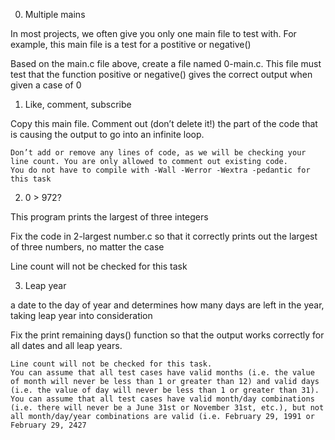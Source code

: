 0. Multiple mains

In most projects, we often give you only one main file to test with. For example, this main file is a test for a postitive or negative()

Based on the main.c file above, create a file named 0-main.c. This file must test that the function positive or negative() gives the correct output when given a case of 0

1. Like, comment, subscribe

Copy this main file. Comment out (don’t delete it!) the part of the code that is causing the output to go into an infinite loop.

    Don’t add or remove any lines of code, as we will be checking your line count. You are only allowed to comment out existing code.
    You do not have to compile with -Wall -Werror -Wextra -pedantic for this task

2. 0 > 972?

This program prints the largest of three integers

Fix the code in 2-largest number.c so that it correctly prints out the largest of three numbers, no matter the case
    
Line count will not be checked for this task

3. Leap year

 a date to the day of year and determines how many days are left in the year, taking leap year into consideration

Fix the print remaining days() function so that the output works correctly for all dates and all leap years.

    Line count will not be checked for this task.
    You can assume that all test cases have valid months (i.e. the value of month will never be less than 1 or greater than 12) and valid days (i.e. the value of day will never be less than 1 or greater than 31).
    You can assume that all test cases have valid month/day combinations (i.e. there will never be a June 31st or November 31st, etc.), but not all month/day/year combinations are valid (i.e. February 29, 1991 or February 29, 2427
